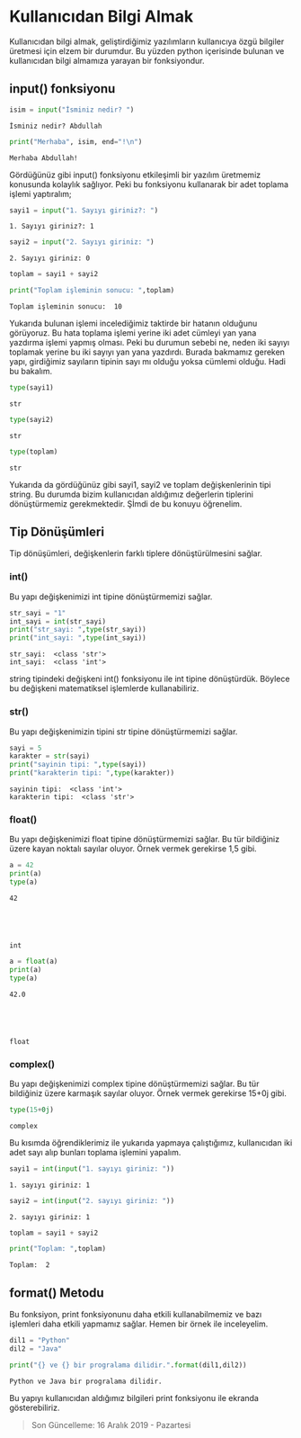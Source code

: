 # Kullanıcıdan Bilgi Almak

Kullanıcıdan bilgi almak, geliştirdiğimiz yazılımların kullanıcıya özgü bilgiler üretmesi için elzem bir durumdur. Bu yüzden python içerisinde bulunan ve kullanıcıdan bilgi almamıza yarayan bir fonksiyondur.

## input() fonksiyonu


```python
isim = input("İsminiz nedir? ")
```

    İsminiz nedir? Abdullah



```python
print("Merhaba", isim, end="!\n")
```

    Merhaba Abdullah!


Gördüğünüz gibi input() fonksiyonu etkileşimli bir yazılım üretmemiz konusunda kolaylık sağlıyor. Peki bu fonksiyonu kullanarak bir adet toplama işlemi yaptıralım;


```python
sayi1 = input("1. Sayıyı giriniz?: ")
```

    1. Sayıyı giriniz?: 1



```python
sayi2 = input("2. Sayıyı giriniz: ")
```

    2. Sayıyı giriniz: 0



```python
toplam = sayi1 + sayi2
```


```python
print("Toplam işleminin sonucu: ",toplam)
```

    Toplam işleminin sonucu:  10


Yukarıda bulunan işlemi incelediğimiz taktirde bir hatanın olduğunu görüyoruz. Bu hata toplama işlemi yerine iki adet cümleyi yan yana yazdırma işlemi yapmış olması. Peki bu durumun sebebi ne, neden iki sayıyı toplamak yerine bu iki sayıyı yan yana yazdırdı. Burada bakmamız gereken yapı, girdiğimiz sayıların tipinin sayı mı olduğu yoksa cümlemi olduğu. Hadi bu bakalım.


```python
type(sayi1)
```




    str




```python
type(sayi2)
```




    str




```python
type(toplam)
```




    str



Yukarıda da gördüğünüz gibi sayi1, sayi2 ve toplam değişkenlerinin tipi string. Bu durumda bizim kullanıcıdan aldığımız değerlerin tiplerini dönüştürmemiz gerekmektedir. Şİmdi de bu konuyu öğrenelim.

## Tip Dönüşümleri

Tip dönüşümleri, değişkenlerin farklı tiplere dönüştürülmesini sağlar.

### int()

Bu yapı değişkenimizi int tipine dönüştürmemizi sağlar.


```python
str_sayi = "1"
int_sayi = int(str_sayi)
print("str_sayi: ",type(str_sayi))
print("int_sayi: ",type(int_sayi))
```

    str_sayi:  <class 'str'>
    int_sayi:  <class 'int'>


string tipindeki değişkeni int() fonksiyonu ile int tipine dönüştürdük. Böylece bu değişkeni matematiksel işlemlerde kullanabiliriz.

### str()

Bu yapı değişkenimizin tipini str tipine dönüştürmemizi sağlar.


```python
sayi = 5
karakter = str(sayi)
print("sayinin tipi: ",type(sayi))
print("karakterin tipi: ",type(karakter))
```

    sayinin tipi:  <class 'int'>
    karakterin tipi:  <class 'str'>


### float()

Bu yapı değişkenimizi float tipine dönüştürmemizi sağlar. Bu tür bildiğiniz üzere kayan noktalı sayılar oluyor. Örnek vermek gerekirse 1,5 gibi.


```python
a = 42
print(a)
type(a)
```

    42





    int




```python
a = float(a)
print(a)
type(a)
```

    42.0





    float



### complex()

Bu yapı değişkenimizi complex tipine dönüştürmemizi sağlar. Bu tür bildiğiniz üzere karmaşık sayılar oluyor. Örnek vermek gerekirse 15+0j gibi.


```python
type(15+0j)
```




    complex



Bu kısımda öğrendiklerimiz ile yukarıda yapmaya çalıştığımız, kullanıcıdan iki adet sayı alıp bunları toplama işlemini yapalım.


```python
sayi1 = int(input("1. sayıyı giriniz: "))
```

    1. sayıyı giriniz: 1



```python
sayi2 = int(input("2. sayıyı giriniz: "))
```

    2. sayıyı giriniz: 1



```python
toplam = sayi1 + sayi2
```


```python
print("Toplam: ",toplam)
```

    Toplam:  2


## format() Metodu

Bu fonksiyon, print fonksiyonunu daha etkili kullanabilmemiz ve bazı işlemleri daha etkili yapmamız sağlar. Hemen bir örnek ile inceleyelim.


```python
dil1 = "Python"
dil2 = "Java"

print("{} ve {} bir progralama dilidir.".format(dil1,dil2))
```

    Python ve Java bir progralama dilidir.


Bu yapıyı kullanıcıdan aldığımız bilgileri print fonksiyonu ile ekranda gösterebiliriz.

> Son Güncelleme: 16 Aralık 2019 - Pazartesi
